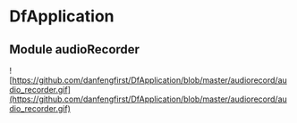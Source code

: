 # DfApplication

## Module audioRecorder
![https://github.com/danfengfirst/DfApplication/blob/master/audiorecord/audio_recorder.gif](https://github.com/danfengfirst/DfApplication/blob/master/audiorecord/audio_recorder.gif)
